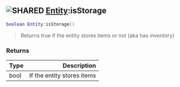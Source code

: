 ## ![](images/shared.png "SHARED") [Entity](entity_base):isStorage

```lua
boolean Entity:isStorage()
```

> Returns true if the entity stores items or not (aka has inventory)

### Returns

| Type |                Description |
| ---- | -------------------------: |
| bool | If the entity stores items |

